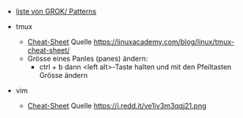 * [liste von GROK/ Patterns](https://github.com/logstash-plugins/logstash-patterns-core/blob/master/patterns/grok-patterns)

* tmux
  * [Cheat-Sheet](https://github.com/AVitg/Projektfach-HS-NR_WS2019-20/blob/master/Library/Linux/tmux_cheat_sheet.png) Quelle https://linuxacademy.com/blog/linux/tmux-cheat-sheet/
  * Grösse eines Panles (panes) ändern:
    * ctrl + b dann  \<left alt\>-Taste halten und mit den Pfeiltasten Grösse ändern 
  
* vim
  * [Cheat-Sheet](https://github.com/AVitg/Projektfach-HS-NR_WS2019-20/blob/master/Library/Linux/vim_cheat_sheet.png) Quelle https://i.redd.it/ve1jv3m3qqj21.png 
